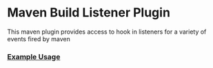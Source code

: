 # Maven Build Listener Plugin

This maven plugin provides access to hook in listeners for a variety of events fired by maven

### [Example Usage](https://github.com/born2snipe/maven-plugin-build-listener-example)


